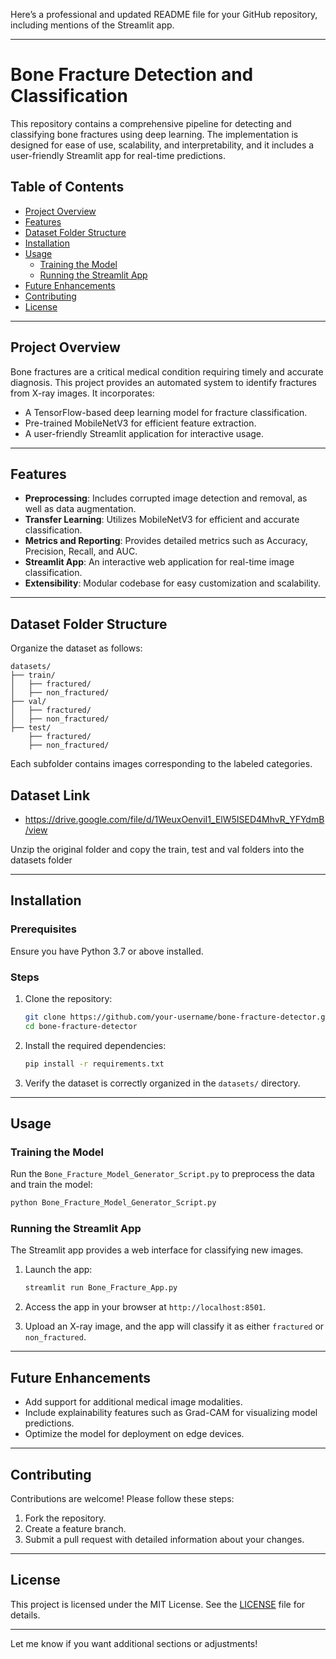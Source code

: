 Here’s a professional and updated README file for your GitHub repository, including mentions of the Streamlit app.

---

# Bone Fracture Detection and Classification

This repository contains a comprehensive pipeline for detecting and classifying bone fractures using deep learning. The implementation is designed for ease of use, scalability, and interpretability, and it includes a user-friendly Streamlit app for real-time predictions.

## Table of Contents
- [Project Overview](#project-overview)
- [Features](#features)
- [Dataset Folder Structure](#dataset-folder-structure)
- [Installation](#installation)
- [Usage](#usage)
  - [Training the Model](#training-the-model)
  - [Running the Streamlit App](#running-the-streamlit-app)
- [Future Enhancements](#future-enhancements)
- [Contributing](#contributing)
- [License](#license)

---

## Project Overview

Bone fractures are a critical medical condition requiring timely and accurate diagnosis. This project provides an automated system to identify fractures from X-ray images. It incorporates:
- A TensorFlow-based deep learning model for fracture classification.
- Pre-trained MobileNetV3 for efficient feature extraction.
- A user-friendly Streamlit application for interactive usage.

---

## Features
- **Preprocessing**: Includes corrupted image detection and removal, as well as data augmentation.
- **Transfer Learning**: Utilizes MobileNetV3 for efficient and accurate classification.
- **Metrics and Reporting**: Provides detailed metrics such as Accuracy, Precision, Recall, and AUC.
- **Streamlit App**: An interactive web application for real-time image classification.
- **Extensibility**: Modular codebase for easy customization and scalability.

---

## Dataset Folder Structure

Organize the dataset as follows:

```
datasets/
├── train/
│   ├── fractured/
│   ├── non_fractured/
├── val/
│   ├── fractured/
│   ├── non_fractured/
├── test/
    ├── fractured/
    ├── non_fractured/
```

Each subfolder contains images corresponding to the labeled categories.

## Dataset Link

- https://drive.google.com/file/d/1WeuxOenviI1_ElW5ISED4MhvR_YFYdmB/view

Unzip the original folder and copy the train, test and val folders into the datasets folder

---

## Installation

### Prerequisites
Ensure you have Python 3.7 or above installed.

### Steps
1. Clone the repository:
   ```bash
   git clone https://github.com/your-username/bone-fracture-detector.git
   cd bone-fracture-detector
   ```

2. Install the required dependencies:
   ```bash
   pip install -r requirements.txt
   ```

3. Verify the dataset is correctly organized in the `datasets/` directory.

---

## Usage

### Training the Model
Run the `Bone_Fracture_Model_Generator_Script.py` to preprocess the data and train the model:
```bash
python Bone_Fracture_Model_Generator_Script.py
```

### Running the Streamlit App
The Streamlit app provides a web interface for classifying new images.

1. Launch the app:
   ```bash
   streamlit run Bone_Fracture_App.py
   ```

2. Access the app in your browser at `http://localhost:8501`.

3. Upload an X-ray image, and the app will classify it as either `fractured` or `non_fractured`.

---

## Future Enhancements
- Add support for additional medical image modalities.
- Include explainability features such as Grad-CAM for visualizing model predictions.
- Optimize the model for deployment on edge devices.

---

## Contributing
Contributions are welcome! Please follow these steps:
1. Fork the repository.
2. Create a feature branch.
3. Submit a pull request with detailed information about your changes.

---

## License

This project is licensed under the MIT License. See the [LICENSE](LICENSE) file for details.

---

Let me know if you want additional sections or adjustments!
